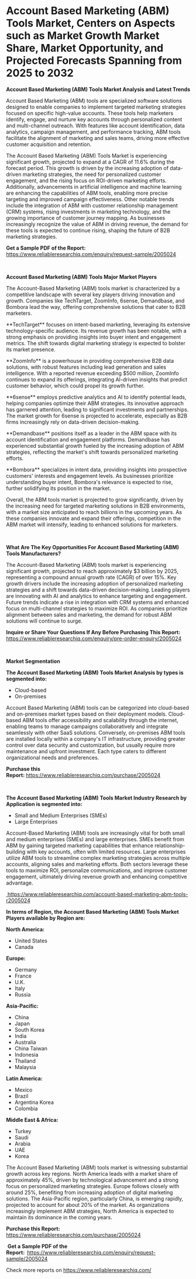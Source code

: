 <p><h1>Account Based Marketing (ABM) Tools Market, Centers on Aspects such as Market Growth Market Share, Market Opportunity, and Projected Forecasts Spanning from 2025 to 2032</h1></p><p><strong>Account Based Marketing (ABM) Tools Market Analysis and Latest Trends</strong></p>
<p><p>Account Based Marketing (ABM) tools are specialized software solutions designed to enable companies to implement targeted marketing strategies focused on specific high-value accounts. These tools help marketers identify, engage, and nurture key accounts through personalized content and multi-channel outreach. With features like account identification, data analytics, campaign management, and performance tracking, ABM tools facilitate the alignment of marketing and sales teams, driving more effective customer acquisition and retention.</p><p>The Account Based Marketing (ABM) Tools Market is experiencing significant growth, projected to expand at a CAGR of 11.6% during the forecast period. This growth is driven by the increasing adoption of data-driven marketing strategies, the need for personalized customer engagement, and the rising focus on ROI-driven marketing efforts. Additionally, advancements in artificial intelligence and machine learning are enhancing the capabilities of ABM tools, enabling more precise targeting and improved campaign effectiveness. Other notable trends include the integration of ABM with customer relationship management (CRM) systems, rising investments in marketing technology, and the growing importance of customer journey mapping. As businesses increasingly recognize the value of ABM in driving revenue, the demand for these tools is expected to continue rising, shaping the future of B2B marketing strategies.</p></p>
<p><strong>Get a Sample PDF of the Report:&nbsp;</strong> <a href="https://www.reliableresearchiq.com/enquiry/request-sample/2005024?utm_campaign=1123&utm_medium=2&utm_source=Github&utm_content=ia&utm_term=15012025&utm_id=account-based-marketing-abm-tools">https://www.reliableresearchiq.com/enquiry/request-sample/2005024</a></p>
<p>&nbsp;</p>
<p><strong>Account Based Marketing (ABM) Tools Major Market Players</strong></p>
<p><p>The Account-Based Marketing (ABM) tools market is characterized by a competitive landscape with several key players driving innovation and growth. Companies like TechTarget, ZoomInfo, 6sense, Demandbase, and Bombora lead the way, offering comprehensive solutions that cater to B2B marketers.</p><p>**TechTarget** focuses on intent-based marketing, leveraging its extensive technology-specific audience. Its revenue growth has been notable, with a strong emphasis on providing insights into buyer intent and engagement metrics. The shift towards digital marketing strategy is expected to bolster its market presence.</p><p>**ZoomInfo** is a powerhouse in providing comprehensive B2B data solutions, with robust features including lead generation and sales intelligence. With a reported revenue exceeding $500 million, ZoomInfo continues to expand its offerings, integrating AI-driven insights that predict customer behavior, which could propel its growth further.</p><p>**6sense** employs predictive analytics and AI to identify potential leads, helping companies optimize their ABM strategies. Its innovative approach has garnered attention, leading to significant investments and partnerships. The market growth for 6sense is projected to accelerate, especially as B2B firms increasingly rely on data-driven decision-making.</p><p>**Demandbase** positions itself as a leader in the ABM space with its account identification and engagement platforms. Demandbase has experienced substantial growth fueled by the increasing adoption of ABM strategies, reflecting the market's shift towards personalized marketing efforts.</p><p>**Bombora** specializes in intent data, providing insights into prospective customers' interests and engagement levels. As businesses prioritize understanding buyer intent, Bombora's relevance is expected to rise, further solidifying its position in the market.</p><p>Overall, the ABM tools market is projected to grow significantly, driven by the increasing need for targeted marketing solutions in B2B environments, with a market size anticipated to reach billions in the upcoming years. As these companies innovate and expand their offerings, competition in the ABM market will intensify, leading to enhanced solutions for marketers.</p></p>
<p>&nbsp;</p>
<p><strong>What Are The Key Opportunities For Account Based Marketing (ABM) Tools Manufacturers?</strong></p>
<p><p>The Account-Based Marketing (ABM) tools market is experiencing significant growth, projected to reach approximately $3 billion by 2025, representing a compound annual growth rate (CAGR) of over 15%. Key growth drivers include the increasing adoption of personalized marketing strategies and a shift towards data-driven decision-making. Leading players are innovating with AI and analytics to enhance targeting and engagement. Future trends indicate a rise in integration with CRM systems and enhanced focus on multi-channel strategies to maximize ROI. As companies prioritize alignment between sales and marketing, the demand for robust ABM solutions will continue to surge.</p></p>
<p><strong>Inquire or Share Your Questions If Any Before Purchasing This Report:</strong> <a href="https://www.reliableresearchiq.com/enquiry/pre-order-enquiry/2005024?utm_campaign=1123&utm_medium=2&utm_source=Github&utm_content=ia&utm_term=15012025&utm_id=account-based-marketing-abm-tools">https://www.reliableresearchiq.com/enquiry/pre-order-enquiry/2005024</a></p>
<p>&nbsp;</p>
<p><strong>Market Segmentation</strong></p>
<p><strong>The Account Based Marketing (ABM) Tools Market Analysis by types is segmented into:</strong></p>
<p><ul><li>Cloud-based</li><li>On-premises</li></ul></p>
<p><p>Account Based Marketing (ABM) tools can be categorized into cloud-based and on-premises market types based on their deployment models. Cloud-based ABM tools offer accessibility and scalability through the internet, enabling teams to manage campaigns collaboratively and integrate seamlessly with other SaaS solutions. Conversely, on-premises ABM tools are installed locally within a company's IT infrastructure, providing greater control over data security and customization, but usually require more maintenance and upfront investment. Each type caters to different organizational needs and preferences.</p></p>
<p><strong>Purchase this Report:&nbsp;</strong><a href="https://www.reliableresearchiq.com/purchase/2005024?utm_campaign=1123&utm_medium=2&utm_source=Github&utm_content=ia&utm_term=15012025&utm_id=account-based-marketing-abm-tools">https://www.reliableresearchiq.com/purchase/2005024</a></p>
<p>&nbsp;</p>
<p><strong>The Account Based Marketing (ABM) Tools Market Industry Research by Application is segmented into:</strong></p>
<p><ul><li>Small and Medium Enterprises (SMEs)</li><li>Large Enterprises</li></ul></p>
<p><p>Account-Based Marketing (ABM) tools are increasingly vital for both small and medium enterprises (SMEs) and large enterprises. SMEs benefit from ABM by gaining targeted marketing capabilities that enhance relationship-building with key accounts, often with limited resources. Large enterprises utilize ABM tools to streamline complex marketing strategies across multiple accounts, aligning sales and marketing efforts. Both sectors leverage these tools to maximize ROI, personalize communications, and improve customer engagement, ultimately driving revenue growth and enhancing competitive advantage.</p></p>
<p><a href="https://www.reliableresearchiq.com/account-based-marketing-abm-tools-r2005024?utm_campaign=1123&utm_medium=2&utm_source=Github&utm_content=ia&utm_term=15012025&utm_id=account-based-marketing-abm-tools">&nbsp;https://www.reliableresearchiq.com/account-based-marketing-abm-tools-r2005024</a></p>
<p><strong>In terms of Region, the Account Based Marketing (ABM) Tools Market Players available by Region are:</strong></p>
<p>
    <p> <strong> North America: </strong>
        <ul>
            <li>United States</li>
            <li>Canada</li>
        </ul>
        </p> 
    <p> <strong> Europe: </strong>
        <ul>
            <li>Germany</li>
            <li>France</li>
            <li>U.K.</li>
            <li>Italy</li>
            <li>Russia</li>
        </ul>
        </p> 
    <p> <strong> Asia-Pacific: </strong>
        <ul>
            <li>China</li>
            <li>Japan</li>
            <li>South Korea</li>
            <li>India</li>
            <li>Australia</li>
            <li>China Taiwan</li>
            <li>Indonesia</li>
            <li>Thailand</li>
            <li>Malaysia</li>
        </ul>
        </p> 
    <p> <strong> Latin America: </strong>
        <ul>
            <li>Mexico</li>
            <li>Brazil</li>
            <li>Argentina Korea</li>
            <li>Colombia</li>
        </ul>
        </p> 
    <p> <strong> Middle East & Africa: </strong>
        <ul>
            <li>Turkey</li>
            <li>Saudi</li>
            <li>Arabia</li>
            <li>UAE</li>
            <li>Korea</li>
        </ul>
    </p>
    </p>
<p><p>The Account Based Marketing (ABM) tools market is witnessing substantial growth across key regions. North America leads with a market share of approximately 45%, driven by technological advancement and a strong focus on personalized marketing strategies. Europe follows closely with around 25%, benefiting from increasing adoption of digital marketing solutions. The Asia-Pacific region, particularly China, is emerging rapidly, projected to account for about 20% of the market. As organizations increasingly implement ABM strategies, North America is expected to maintain its dominance in the coming years.</p></p>
<p><strong>Purchase this Report: </strong><a href="https://www.reliableresearchiq.com/purchase/2005024?utm_campaign=1123&utm_medium=2&utm_source=Github&utm_content=ia&utm_term=15012025&utm_id=account-based-marketing-abm-tools">https://www.reliableresearchiq.com/purchase/2005024</a></p>
<p>&nbsp;<strong>Get a Sample PDF of the Report:&nbsp;&nbsp;</strong><a href="https://www.reliableresearchiq.com/enquiry/request-sample/2005024?utm_campaign=1123&utm_medium=2&utm_source=Github&utm_content=ia&utm_term=15012025&utm_id=account-based-marketing-abm-tools">https://www.reliableresearchiq.com/enquiry/request-sample/2005024</a></p>
<p><strong></strong></p>
<p>Check more reports on <a href="https://www.reliableresearchiq.com/?utm_campaign=1123&utm_medium=2&utm_source=Github&utm_content=ia&utm_term=15012025&utm_id=account-based-marketing-abm-tools">https://www.reliableresearchiq.com/</a></p>